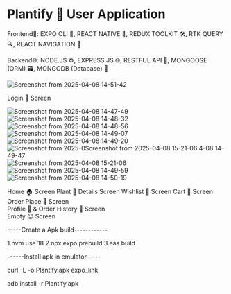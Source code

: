 # Plantify 🌱 User Application 
Frontend📱:
EXPO CLI 🚀, REACT NATIVE 📱, REDUX TOOLKIT 🛠️, RTK QUERY 🔍, REACT NAVIGATION 🧭

Backend🌐:
NODE.JS ⚙️, EXPRESS.JS 🌐, RESTFUL API 📡, MONGOOSE (ORM) 🗃️, MONGODB (Database) 🍃

![Screenshot from 2025-04-08 14-51-42](https://github.com/user-attachments/assets/a57eed1c-1101-4ebb-9067-14cf2a740eec)


Login 🔐 Screen  

![Screenshot from 2025-04-08 14-47-49](https://github.com/user-attachments/assets/bfc4c19a-f6cb-48fc-a6c4-2aa1973889c6)
![Screenshot from 2025-04-08 14-48-32](https://github.com/user-attachments/assets/0fca43a1-71b3-478f-bb76-5316abfe4442)
![Screenshot from 2025-04-08 14-48-56](https://github.com/user-attachments/assets/c75af57e-a0ed-4784-8967-1a26e8e7a31b) ![Screenshot from 2025-04-08 14-49-07](https://github.com/user-attachments/assets/3f39b820-6091-4551-9c7b-cb6d45714a1b)
![Screenshot from 2025-04-08 14-49-20](https://github.com/user-attachments/assets/a550b0dc-5e63-475b-94e0-35ee9eebf1f8)
![Screenshot from 2025-0![Screenshot from 2025-04-08 15-21-06](https://github.com/user-attachments/assets/3e081354-af0f-46c0-af6c-fc0bd4768807)
4-08 14-49-47](https://github.com/user-attachments/assets/76a65b34-c6da-4e8c-b367-13d5be938893)
![Screenshot from 2025-04-08 15-21-06](https://github.com/user-attachments/assets/cdafe0d2-dea0-4803-a361-6add738853e0)
![Screenshot from 2025-04-08 14-49-59](https://github.com/user-attachments/assets/8a9dc593-cc75-4f42-8a7c-3fd049439860)
![Screenshot from 2025-04-08 14-50-19](https://github.com/user-attachments/assets/4202a46a-d5f0-4a6d-9a46-8bdad5cdf302)


Home 🏠 Screen 
Plant 🌱 Details Screen
Wishlist 🤞 Screen
Cart 🛒 Screen
Order Place 📝 Screen    
Profile 🧑 & Order History 📜 Screen   
Empty 😐 Screen 



-----Create a Apk build------------

1.nvm use 18
2.npx expo prebuild
3.eas build

------Install apk in emulator-----

curl -L -o Plantify.apk expo_link

adb install -r Plantify.apk
